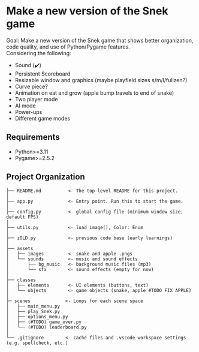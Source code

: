 # Make a new version of the Snek game
Goal: Make a new version of the Snek game that shows better organization, code quality, and use of Python/Pygame features.  
Considering the following:
 - Sound (✔️)
 - Persistent Scoreboard
 - Resizable window and graphics (maybe playfield sizes s/m/l/fullzen?)
 - Curve piece?
 - Animation on eat and grow (apple bump travels to end of snake)
 - Two player mode
 - AI mode
 - Power-ups
 - Different game modes

## Requirements
- Python>=3.11
- Pygame>=2.5.2


Project Organization
------------

    ├── README.md          <- The top-level README for this project.
    │
    ├── app.py             <- Entry point. Run this to start the game.
    │
    ├── config.py          <- global config file (minimum window size, default FPS)
    │
    ├── utils.py           <- load_image(), Color: Enum
    │
    ├── zOLD.py            <- previous code base (early learnings)
    │
    ├── assets
    │   ├── images         <- snake and apple .pngs
    │   └── sounds         <- music and sound effects
    │       ├── bg_music   <- background music files (mp3)
    │       └── sfx        <- sound effects (empty for now)
    │
    ├── classes
    │   ├── elements       <- UI elements (buttons, text)
    │   └── objects        <- game objects (snake, apple #TODO FIX APPLE)
    │
    ├─ scenes             <- Loops for each scene space
    │   ├── main_menu.py
    │   ├── play_Snek.py
    │   ├── options_menu.py    
    │   ├── (#TODO) game_over.py
    │   └── (#TODO) leaderboard.py
    │
    └── .gitignore        <- cache files and .vscode workspace settings (e.g. spellcheck, etc.)